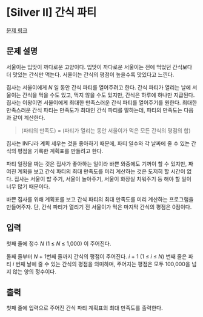 # [Silver II] 간식 파티

[문제 링크](https://www.acmicpc.net/problem/20162) 

## 문제 설명

<p>서울이는 입맛이 까다로운 고양이다. 입맛이 까다로운 서울이는 전에 먹었던 간식보다 더 맛있는 간식만 먹는다. 서울이는 간식의 평점이 높을수록 맛있다고 느낀다.</p>

<p>집사는 서울이에게 <em>N </em>일 동안 간식 파티를 열어주려고 한다. 간식 파티가 열리는 날에 서울이는 간식을 먹을 수도 있고, 먹지 않을 수도 있지만, 간식은 하루에 하나만 지급된다. 집사는 이왕이면 서울이에게 최대한 만족스러운 간식 파티를 열어주기를 원한다. 최대한 만족스러운 간식 파티는 만족도가 최대인 간식 파티를 말하는데, 파티의 만족도는 다음과 같이 계산한다.</p>

<blockquote>
<p>(파티의 만족도) = (파티가 열리는 동안 서울이가 먹은 모든 간식의 평점의 합)</p>
</blockquote>

<p>집사는 INFJ라 계획 세우는 것을 좋아하기 때문에, 파티 일수와 각 날짜에 줄 수 있는 간식의 평점을 기록한 계획표를 만들려고 한다.</p>

<p>파티 일정을 짜는 것은 집사가 좋아하는 일이라 바쁜 와중에도 기꺼이 할 수 있지만, 짜여진 계획을 보고 간식 파티의 최대 만족도를 미리 계산하는 것은 도저히 할 시간이 없다. 집사는 서울이 밥 주기, 서울이 놀아주기, 서울이 화장실 치워주기 등 해야 할 일이 너무 많기 때문이다.</p>

<p>바쁜 집사를 위해 계획표를 보고 간식 파티의 최대 만족도를 미리 계산하는 프로그램을 만들어주자. 단, 간식 파티가 열리기 전 서울이가 먹은 마지막 간식의 평점은 0점이다.</p>

## 입력 

 <p>첫째 줄에 정수 <em>N</em> (1 ≤ <em>N</em> ≤ 1,000) 이 주어진다.</p>

<p>둘째 줄부터 <em>N </em>+ 1번째 줄까지 간식의 평점이 주어진다. <em>i </em>+ 1 (1 ≤ <em>i</em> ≤ <em>N</em>) 번째 줄은 파티<em> i </em>번째 날에 줄 수 있는 간식의 평점을 의미하며, 주어지는 평점은 모두 100,000을 넘지 않는 양의 정수이다.</p>

## 출력 

 <p>첫째 줄에 입력으로 주어진 간식 파티 계획표의 최대 만족도를 출력한다.</p>

